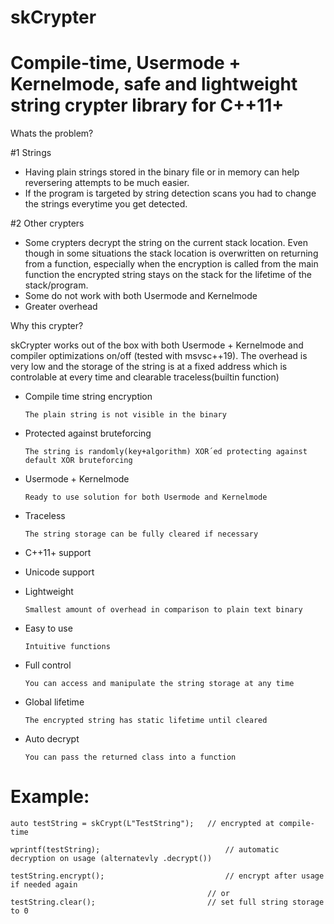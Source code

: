 # skCrypter

# Compile-time, Usermode + Kernelmode, safe and lightweight string crypter library for C++11+

Whats the problem?

#1 Strings
- Having plain strings stored in the binary file or in memory can help reversering attempts to be much easier.
- If the program is targeted by string detection scans you had to change the strings everytime you get detected.

#2 Other crypters
- Some crypters decrypt the string on the current stack location. Even though in some situations the stack location is overwritten on returning from a function, especially when the encryption is called from the main function the encrypted string stays on the stack for the lifetime of the stack/program.
- Some do not work with both Usermode and Kernelmode
- Greater overhead

Why this crypter?

skCrypter works out of the box with both Usermode + Kernelmode and compiler optimizations on/off (tested with msvsc++19). The overhead is very low and the storage of the string is at a fixed address which is controlable at every time and clearable traceless(builtin function)


- Compile time string encryption

      The plain string is not visible in the binary
- Protected against bruteforcing
			
      The string is randomly(key+algorithm) XOR´ed protecting against default XOR bruteforcing
- Usermode + Kernelmode
			
      Ready to use solution for both Usermode and Kernelmode
- Traceless
			
      The string storage can be fully cleared if necessary
- C++11+ support
- Unicode support
- Lightweight
			
      Smallest amount of overhead in comparison to plain text binary
- Easy to use
			
      Intuitive functions
- Full control
			
      You can access and manipulate the string storage at any time
- Global lifetime
			
      The encrypted string has static lifetime until cleared
- Auto decrypt
		
      You can pass the returned class into a function

# Example:
    auto testString = skCrypt(L"TestString");	// encrypted at compile-time

    wprintf(testString);                            // automatic decryption on usage (alternatevly .decrypt())

    testString.encrypt();	                        // encrypt after usage if needed again
                                                // or                   
    testString.clear();	                        // set full string storage to 0
